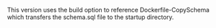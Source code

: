 This version uses the build option to reference Dockerfile-CopySchema which
transfers the schema.sql file to the startup directory.
